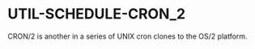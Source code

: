 UTIL-SCHEDULE-CRON_2
====================

CRON/2 is another in a series of UNIX cron clones to the OS/2 platform.

